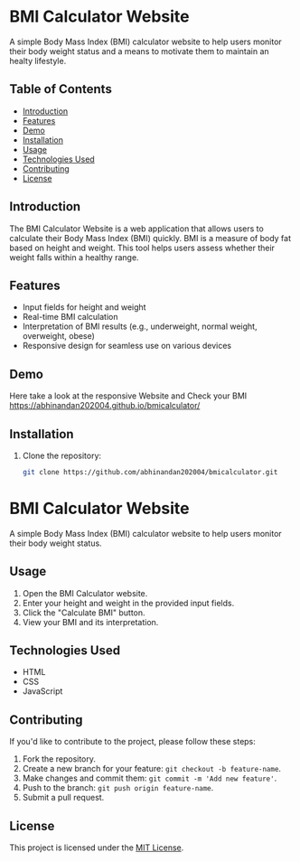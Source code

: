 # BMI Calculator Website

A simple Body Mass Index (BMI) calculator website to help users monitor their body weight status and a means to motivate them to maintain an healty lifestyle.

## Table of Contents
- [Introduction](#introduction)
- [Features](#features)
- [Demo](#demo)
- [Installation](#installation)
- [Usage](#usage)
- [Technologies Used](#technologies-used)
- [Contributing](#contributing)
- [License](#license)

## Introduction

The BMI Calculator Website is a web application that allows users to calculate their Body Mass Index (BMI) quickly. BMI is a measure of body fat based on height and weight. This tool helps users assess whether their weight falls within a healthy range.

## Features

- Input fields for height and weight
- Real-time BMI calculation
- Interpretation of BMI results (e.g., underweight, normal weight, overweight, obese)
- Responsive design for seamless use on various devices

## Demo
 Here take a look at the responsive Website and Check your BMI
  https://abhinandan202004.github.io/bmicalculator/


## Installation

1. Clone the repository:

   ```bash
   git clone https://github.com/abhinandan202004/bmicalculator.git
# BMI Calculator Website

A simple Body Mass Index (BMI) calculator website to help users monitor their body weight status.

## Usage

1. Open the BMI Calculator website.
2. Enter your height and weight in the provided input fields.
3. Click the "Calculate BMI" button.
4. View your BMI and its interpretation.

## Technologies Used

- HTML
- CSS
- JavaScript

## Contributing

If you'd like to contribute to the project, please follow these steps:

1. Fork the repository.
2. Create a new branch for your feature: `git checkout -b feature-name`.
3. Make changes and commit them: `git commit -m 'Add new feature'`.
4. Push to the branch: `git push origin feature-name`.
5. Submit a pull request.

## License

This project is licensed under the [MIT License](LICENSE).
